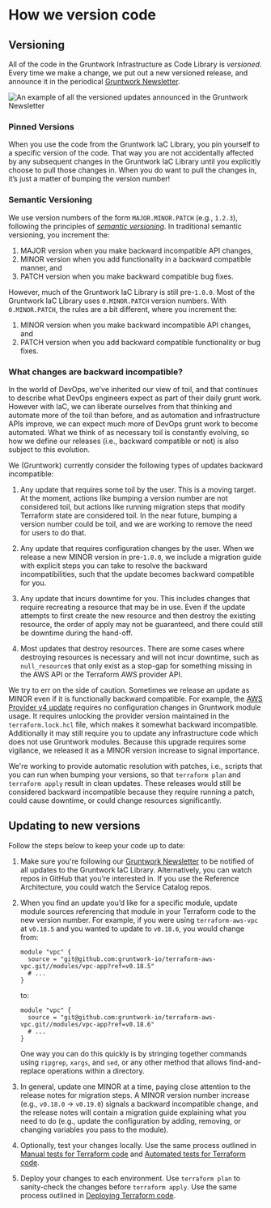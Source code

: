 # How we version code

## Versioning

All of the code in the Gruntwork Infrastructure as Code Library is _versioned_. Every time we make a change, we put out a new
versioned release, and announce it in the periodical
[Gruntwork Newsletter](https://blog.gruntwork.io/tagged/gruntwork-newsletter).

![An example of all the versioned updates announced in the Gruntwork Newsletter](/img/guides/stay-up-to-date/newsletter.png)

### Pinned Versions

When you use the code from the Gruntwork IaC Library, you pin yourself to a specific version of the code. That way 
you are not accidentally affected by any subsequent changes in the Gruntwork IaC Library until you explicitly choose to
pull those changes in. When you do want to pull the changes in, it’s just a matter of bumping the version number!

### Semantic Versioning

We use version numbers of the form `MAJOR.MINOR.PATCH` (e.g., `1.2.3`), following the principles of
_[semantic versioning](https://semver.org)_. In traditional semantic versioning, you increment the:

1. MAJOR version when you make backward incompatible API changes,
2. MINOR version when you add functionality in a backward compatible manner, and
3. PATCH version when you make backward compatible bug fixes.

However, much of the Gruntwork IaC Library is still pre-`1.0.0`. Most of the Gruntwork IaC Library uses 
`0.MINOR.PATCH` version numbers. With `0.MINOR.PATCH`, the rules are a bit different, where you increment the:

1. MINOR version when you make backward incompatible API changes, and
2. PATCH version when you add backward compatible functionality or bug fixes.

### What changes are backward incompatible?

In the world of DevOps, we've inherited our view of toil, and that continues to describe what DevOps engineers expect 
as part of their daily grunt work. However with IaC, we can liberate ourselves from that thinking and automate more of 
the toil than before, and as automation and infrastructure APIs improve, we can expect much more of DevOps grunt work 
to become automated. What we think of as necessary toil is constantly evolving, so how we define our releases (i.e., 
backward compatible or not) is also subject to this evolution.

We (Gruntwork) currently consider the following types of updates backward incompatible:

1. Any update that requires some toil by the user. This is a moving target. At the moment, actions like bumping a
version number are not considered toil, but actions like running migration steps that modify Terraform state are
considered toil. In the near future, bumping a version number could be toil, and we are working to remove the need
for users to do that.

2. Any update that requires configuration changes by the user. When we release a new MINOR version in pre-`1.0.0`, we 
include a migration guide with explicit steps you can take to resolve the backward incompatibilities, such that the 
update becomes backward compatible for you. 

3. Any update that incurs downtime for you. This includes changes that require recreating a resource that may be in 
use. Even if the update attempts to first create the new resource and then destroy the existing resource, the order of
apply may not be guaranteed, and there could still be downtime during the hand-off.

4. Most updates that destroy resources. There are some cases where destroying resources is necessary and will not incur 
downtime, such as `null_resource`s that only exist as a stop-gap for something missing in the AWS API or the Terraform
AWS provider API.

We try to err on the side of caution. Sometimes we release an update as MINOR even if it is functionally backward 
compatible. For example, the [AWS Provider v4 update](/guides/stay-up-to-date/terraform/how-to-update-to-aws-provider-v4)
requires no configuration changes in Gruntwork module usage. It requires unlocking the provider version maintained in 
the `terraform.lock.hcl` file, which makes it somewhat backward incompatible. Additionally it may still require you to 
update any infrastructure code which does not use Gruntwork modules. Because this upgrade requires some vigilance, we 
released it as a MINOR version increase to signal importance.

We're working to provide automatic resolution with patches, i.e., scripts that you can run when bumping your versions,
so that `terraform plan` and `terraform apply` result in clean updates. These releases would still be considered
backward incompatible because they require running a patch, could cause downtime, or could change resources 
significantly.

## Updating to new versions

Follow the steps below to keep your code up to date:

1.  Make sure you're following our [Gruntwork Newsletter](https://blog.gruntwork.io/tagged/gruntwork-newsletter)
    to be notified of all updates to the Gruntwork IaC Library. Alternatively, you can watch repos in GitHub that 
    you’re interested in. If you use the Reference Architecture, you could watch the Service Catalog repos.

2.  When you find an update you’d like for a specific module, update module sources referencing that module in your 
    Terraform code to the new version number. For example, if you were using `terraform-aws-vpc` at `v0.18.5` and you
    wanted to update to `v0.18.6`, you would change from:

    ```hcl
    module "vpc" {
      source = "git@github.com:gruntwork-io/terraform-aws-vpc.git//modules/vpc-app?ref=v0.18.5"
      # ...
    }
    ```

    to:

    ```hcl
    module "vpc" {
      source = "git@github.com:gruntwork-io/terraform-aws-vpc.git//modules/vpc-app?ref=v0.18.6"
      # ...
    }
    ```

    One way you can do this quickly is by stringing together commands using `ripgrep`, `xargs`, and `sed`, or any other
    method that allows find-and-replace operations within a directory.

3.  In general, update one MINOR at a time, paying close attention to the release notes for migration steps. A MINOR 
    version number increase (e.g., `v0.18.0` → `v0.19.0`) signals a backward incompatible change, and the release 
    notes will contain a migration guide explaining what you need to do (e.g., update the configuration by adding, 
    removing, or changing variables you pass to the module).

4.  Optionally, test your changes locally. Use the same process outlined in 
    [Manual tests for Terraform code](/intro/first-deployment/testing#manual-tests-for-terraform-code) and
    [Automated tests for Terraform code](/intro/first-deployment/testing#automated-tests-for-terraform-code).

5.  Deploy your changes to each environment. Use `terraform plan` to sanity-check the changes before `terraform apply`.
    Use the same process outlined in [Deploying Terraform code](#deploy_terraform).


<!-- ##DOCS-SOURCER-START
{
  "sourcePlugin": "local-copier",
  "hash": "452260111ce8a467317a90a8f4e3fffc"
}
##DOCS-SOURCER-END -->
